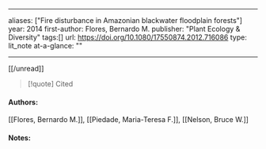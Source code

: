   
---
aliases: ["Fire disturbance in Amazonian blackwater floodplain forests"] 
year: 2014 
first-author: Flores, Bernardo M.
publisher: "Plant Ecology & Diversity" 
tags:[]
url: https://doi.org/10.1080/17550874.2012.716086 
type: lit_note
at-a-glance: ""

--- 

[[/unread]]

>[!quote] Cited
#### Authors:
[[Flores, Bernardo M.]], [[Piedade, Maria-Teresa F.]], [[Nelson, Bruce W.]]

#### Notes:


